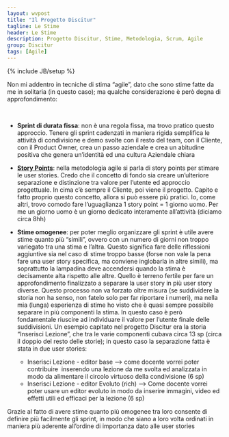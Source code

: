 ```yaml
---
layout: wvpost
title: "Il Progetto Discitur"
tagline: Le Stime
header: Le Stime
description: Progetto Discitur, Stime, Metodologia, Scrum, Agile
group: Discitur
tags: [Agile]
---
```

{% include JB/setup %}

Non mi addentro in tecniche di stima “agile”, dato che sono stime fatte da
me in solitaria (in questo caso); ma qualche considerazione è però degna di
approfondimento:

 

- **Sprint
     di durata fissa**: non è una
     regola fissa, ma trovo pratico questo approccio. Tenere gli sprint
     cadenzati in maniera rigida semplifica le attività di condivisione e demo
     svolte con il resto del team, con il Cliente, con il Product Owner, crea
     un passo aziendale e crea un abitudine positiva che genera un’identità ed
     una cultura Aziendale chiara
- **<a href="http://agilefaq.wordpress.com/2007/11/13/what-is-a-story-point/" target="_blank">Story Points</a>**: nella metodologia
     agile si parla di story points per stimare le user stories. Credo che il
     concetto di fondo sia creare un’ulteriore separazione e distinzione tra
     valore per l’utente ed approccio progettuale. In cima c’è sempre il
     Cliente, poi viene il progetto. Capito e fatto proprio questo concetto,
     allora si può essere più pratici. Io, come altri, trovo comodo fare
     l’uguaglianza 1 story point = 1 giorno uomo. Per me un giorno uomo è un
     giorno dedicato interamente all’attività (diciamo circa 8hh)
- **Stime
     omogenee**: per poter meglio
     organizzare gli sprint è utile avere stime quanto più “simili”, ovvero con
     un numero di giorni non troppo variegato tra una stima e l’altra. Questo
     significa fare delle riflessioni aggiuntive sia nel caso di stime troppo
     basse (forse non vale la pena fare una user story specifica, ma conviene
     inglobarla in altre simili), ma soprattutto la lampadina deve accendersi
     quando la stima è decisamente alta rispetto alle altre. Quello è terreno
     fertile per fare un approfondimento finalizzato a separare la user story
     in più user story diverse. Questo processo non va forzato oltre misura (se
     suddividere la storia non ha senso, non fatelo solo per far riportare i
     numeri), ma nella mia (lunga) esperienza di stime ho visto che è quasi
     sempre possibile separare in più componenti la stima. In questo caso è
     però fondamentale riuscire ad individuare il valore per l’utente finale
     delle suddivisioni. Un esempio capitato nel progetto Discitur era la
     storia “Inserisci Lezione”, che tra le varie componenti cubava circa 13 sp
     (circa il doppio del resto delle storie); in questo caso la separazione
     fatta è stata in due user stories:
     
    - Inserisci Lezione - editor base --> come docente vorrei poter contribuire  inserendo una lezione da me svolta ed
      analizzata in modo da alimentare il circolo virtuoso della condivisione
      (6 sp)
    - Inserisci Lezione - editor Evoluto (rich) --> Come docente vorrei poter usare un editor
      evoluto in modo da inserire immagini, video ed effetti utili ed efficaci
      per la lezione (6 sp)

Grazie al fatto di avere stime quanto più omogenee
tra loro consente di definire più facilmente gli sprint, in modo che siano a
loro volta ordinati in maniera più aderente all’ordine di importanza dato alle
user stories